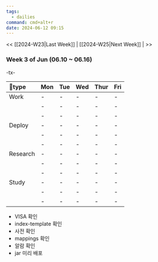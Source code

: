 ```yaml
---
tags:
  - dailies
command: cmd+alt+r
date: 2024-06-12 09:15
---
```

<< [[2024-W23|Last Week]] | [[2024-W25|Next Week]] | >>

### Week 3  of  Jun (06.10  ~ 06.16)

-tx-

| type    | Mon | Tue | Wed | Thur | Fri |
| :------- | :-- | :-- | :-- | :--- | :-- |
| Work     | -   | -   | -   | -    | -   |
|          | -   | -   | -   | -    | -   |
|          | -   | -   | -   | -    | -   |
| Deploy   | -   | -   | -   | -    | -   |
|          | -   | -   | -   | -    | -   |
|          | -   | -   | -   | -    | -   |
| Research | -   | -   | -   | -    | -   |
|          | -   | -   | -   | -    | -   |
|          | -   | -   | -   | -    | -   |
| Study    | -   | -   | -   | -    | -   |
|          | -   | -   | -   | -    | -   |
|          | -   | -   | -   | -    | -   |
- VISA 확인
- index-template 확인
- 사전 확인
- mappings 확인
- 알람 확인
- jar 미리 배포
